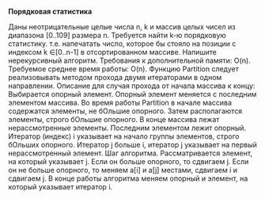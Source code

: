 **Порядковая статистика**

Даны неотрицательные целые числа n, k и массив целых чисел из диапазона [0..109] размера n.
Требуется найти k-ю порядковую статистику. т.е. напечатать число, которое бы стояло на позиции с индексом k ∈[0..n-1] в отсортированном массиве.
Напишите нерекурсивный алгоритм.
Требования к дополнительной памяти: O(n).
Требуемое среднее время работы: O(n).
Функцию Partition следует реализовывать методом прохода двумя итераторами в одном направлении.
Описание для случая прохода от начала массива к концу:
Выбирается опорный элемент.
Опорный элемент меняется с последним элементом массива.
Во время работы Partition в начале массива содержатся элементы, не бОльшие опорного. Затем располагаются элементы, строго бОльшие опорного. В конце массива лежат нерассмотренные элементы. Последним элементом лежит опорный.
Итератор (индекс) i указывает на начало группы элементов, строго бОльших опорного.
Итератор j больше i, итератор j указывает на первый нерассмотренный элемент.
Шаг алгоритма. Рассматривается элемент, на который указывает j. Если он больше опорного, то сдвигаем j. Если он не больше опорного, то меняем a[i] и a[j] местами, сдвигаем i и сдвигаем j.
В конце работы алгоритма меняем опорный и элемент, на который указывает итератор i.